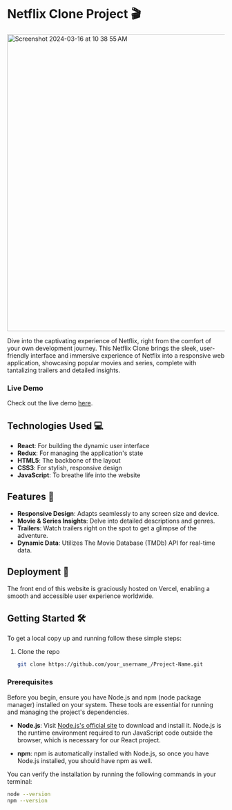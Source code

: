 # Netflix Clone Project 🎬

<img width="688" alt="Screenshot 2024-03-16 at 10 38 55 AM" src="https://github.com/rahulbamniya20/Netflix-Clone/assets/110114539/bcfe8df5-e66f-4e89-832b-4fcb0c042e92">


Dive into the captivating experience of Netflix, right from the comfort of your own development journey. This Netflix Clone brings the sleek, user-friendly interface and immersive experience of Netflix into a responsive web application, showcasing popular movies and series, complete with tantalizing trailers and detailed insights.

### Live Demo
Check out the live demo [here](https://netflix-clone-by-rahul.vercel.app/).

## Technologies Used 💻

- **React**: For building the dynamic user interface
- **Redux**: For managing the application's state
- **HTML5**: The backbone of the layout
- **CSS3**: For stylish, responsive design
- **JavaScript**: To breathe life into the website


## Features 🌟

- **Responsive Design**: Adapts seamlessly to any screen size and device.
- **Movie & Series Insights**: Delve into detailed descriptions and genres.
- **Trailers**: Watch trailers right on the spot to get a glimpse of the adventure.
- **Dynamic Data**: Utilizes The Movie Database (TMDb) API for real-time data.


## Deployment 🚀

The front end of this website is graciously hosted on Vercel, enabling a smooth and accessible user experience worldwide.


## Getting Started 🛠

To get a local copy up and running follow these simple steps:

1. Clone the repo
   ```sh
   git clone https://github.com/your_username_/Project-Name.git

### Prerequisites

Before you begin, ensure you have Node.js and npm (node package manager) installed on your system. These tools are essential for running and managing the project's dependencies.

- **Node.js**: Visit [Node.js's official site](https://nodejs.org/) to download and install it. Node.js is the runtime environment required to run JavaScript code outside the browser, which is necessary for our React project.
  
- **npm**: npm is automatically installed with Node.js, so once you have Node.js installed, you should have npm as well.

You can verify the installation by running the following commands in your terminal:

```bash
node --version
npm --version

